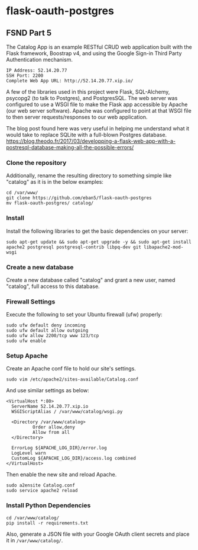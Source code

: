 # flask-oauth-postgres

## FSND Part 5

The Catalog App is an example RESTful CRUD web application built with the Flask framework, Boostrap v4, and using the Google Sign-in Third Party Authentication mechanism.

```
IP Address: 52.14.20.77
SSH Port: 2200
Complete Web App URL: http://52.14.20.77.xip.io/
```

A few of the libraries used in this project were Flask, SQL-Alchemy, psycopg2 (to talk to Postgres), and PostgresSQL. The web server was configured to use a WSGI file to make the Flask app accessible by Apache (our web server software). Apache was configured to point at that WSGI file to then server requests/responses to our web application. 

The blog post found here was very useful in helping me understand what it would take to replace SQLite with a full-blown Postgres database. https://blog.theodo.fr/2017/03/developping-a-flask-web-app-with-a-postresql-database-making-all-the-possible-errors/

### Clone the repository

Additionally, rename the resulting directory to something simple like "catalog" as it is in the below examples:

```
cd /var/www/
git clone https://github.com/eban5/flask-oauth-postgres
mv flask-oauth-postgres/ catalog/
```

### Install
Install the following libraries to get the basic dependencies on your server:

```
sudo apt-get update && sudo apt-get upgrade -y && sudo apt-get install apache2 postgresql postgresql-contrib libpq-dev git libapache2-mod-wsgi
```

### Create a new database
Create a new database called "catalog" and grant a new user, named "catalog", full access to this database. 

### Firewall Settings
Execute the following to set your Ubuntu firewall (ufw) properly:

``` 
sudo ufw default deny incoming
sudo ufw default allow outgoing
sudo ufw allow 2200/tcp www 123/tcp
sudo ufw enable
```

### Setup Apache
Create an Apache conf file to hold our site's settings.

```
sudo vim /etc/apache2/sites-available/Catalog.conf
```

And use similar settings as below:

```
<VirtualHost *:80>
  ServerName 52.14.20.77.xip.io
  WSGIScriptAlias / /var/www/catalog/wsgi.py

  <Directory /var/www/catalog>
          Order allow,deny
          Allow from all
  </Directory>

  ErrorLog ${APACHE_LOG_DIR}/error.log
  LogLevel warn
  CustomLog ${APACHE_LOG_DIR}/access.log combined
</VirtualHost>

```

Then enable the new site and reload Apache.

```
sudo a2ensite Catalog.conf
sudo service apache2 reload
```

### Install Python Dependencies

```
cd /var/www/catalog/
pip install -r requirements.txt
```

Also, generate a JSON file with your Google OAuth client secrets and place it in `/var/www/catalog/`.
